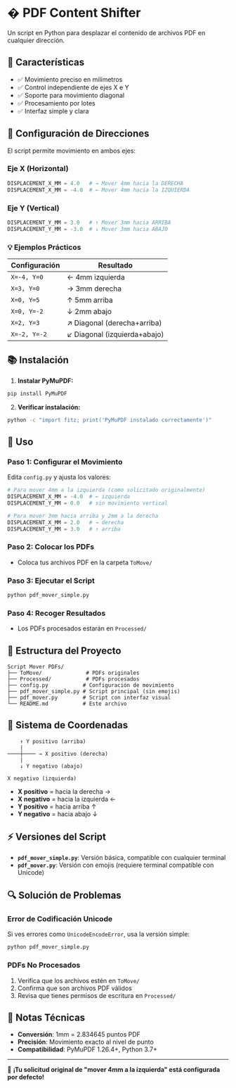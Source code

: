 # � PDF Content Shifter

Un script en Python para desplazar el contenido de archivos PDF en cualquier dirección.

## 🎯 Características

- ✅ Movimiento preciso en milímetros
- ✅ Control independiente de ejes X e Y
- ✅ Soporte para movimiento diagonal
- ✅ Procesamiento por lotes
- ✅ Interfaz simple y clara

## 🔧 Configuración de Direcciones

El script permite movimiento en ambos ejes:

### Eje X (Horizontal)

```python
DISPLACEMENT_X_MM = 4.0   # → Mover 4mm hacia la DERECHA
DISPLACEMENT_X_MM = -4.0  # ← Mover 4mm hacia la IZQUIERDA
```

### Eje Y (Vertical)

```python
DISPLACEMENT_Y_MM = 3.0   # ↑ Mover 3mm hacia ARRIBA
DISPLACEMENT_Y_MM = -3.0  # ↓ Mover 3mm hacia ABAJO
```

### 💡 Ejemplos Prácticos

| Configuración | Resultado                    |
| ------------- | ---------------------------- |
| `X=-4, Y=0`   | ← 4mm izquierda              |
| `X=3, Y=0`    | → 3mm derecha                |
| `X=0, Y=5`    | ↑ 5mm arriba                 |
| `X=0, Y=-2`   | ↓ 2mm abajo                  |
| `X=2, Y=3`    | ↗ Diagonal (derecha+arriba)  |
| `X=-2, Y=-2`  | ↙ Diagonal (izquierda+abajo) |

## 📚 Instalación

1. **Instalar PyMuPDF:**

```bash
pip install PyMuPDF
```

2. **Verificar instalación:**

```bash
python -c "import fitz; print('PyMuPDF instalado correctamente')"
```

## 🚀 Uso

### Paso 1: Configurar el Movimiento

Edita `config.py` y ajusta los valores:

```python
# Para mover 4mm a la izquierda (como solicitado originalmente)
DISPLACEMENT_X_MM = -4.0  # ← izquierda
DISPLACEMENT_Y_MM = 0.0   # sin movimiento vertical

# Para mover 3mm hacia arriba y 2mm a la derecha
DISPLACEMENT_X_MM = 2.0   # → derecha
DISPLACEMENT_Y_MM = 3.0   # ↑ arriba
```

### Paso 2: Colocar los PDFs

- Coloca tus archivos PDF en la carpeta `ToMove/`

### Paso 3: Ejecutar el Script

```bash
python pdf_mover_simple.py
```

### Paso 4: Recoger Resultados

- Los PDFs procesados estarán en `Processed/`

## 📂 Estructura del Proyecto

```
Script Mover PDFs/
├── ToMove/              # PDFs originales
├── Processed/           # PDFs procesados
├── config.py           # Configuración de movimiento
├── pdf_mover_simple.py # Script principal (sin emojis)
├── pdf_mover.py        # Script con interfaz visual
└── README.md           # Este archivo
```

## 🎨 Sistema de Coordenadas

```
    ↑ Y positivo (arriba)
    |
────┼──── → X positivo (derecha)
    |
    ↓ Y negativo (abajo)

X negativo (izquierda)
```

- **X positivo** = hacia la derecha →
- **X negativo** = hacia la izquierda ←
- **Y positivo** = hacia arriba ↑
- **Y negativo** = hacia abajo ↓

## ⚡ Versiones del Script

- **`pdf_mover_simple.py`**: Versión básica, compatible con cualquier terminal
- **`pdf_mover.py`**: Versión con emojis (requiere terminal compatible con Unicode)

## 🔍 Solución de Problemas

### Error de Codificación Unicode

Si ves errores como `UnicodeEncodeError`, usa la versión simple:

```bash
python pdf_mover_simple.py
```

### PDFs No Procesados

1. Verifica que los archivos estén en `ToMove/`
2. Confirma que son archivos PDF válidos
3. Revisa que tienes permisos de escritura en `Processed/`

## 📝 Notas Técnicas

- **Conversión**: 1mm = 2.834645 puntos PDF
- **Precisión**: Movimiento exacto al nivel de punto
- **Compatibilidad**: PyMuPDF 1.26.4+, Python 3.7+

---

🎯 **¡Tu solicitud original de "mover 4mm a la izquierda" está configurada por defecto!**

